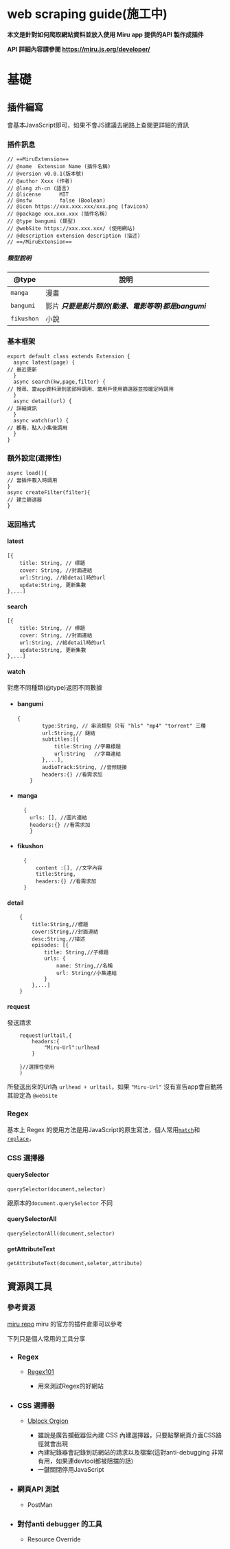 # web scraping guide(施工中)
**本文是針對如何爬取網站資料並放入使用 Miru app 提供的API 製作成插件**

**API 詳細內容請參閱 https://miru.js.org/developer/**

# 基礎
## 插件編寫
會基本JavaScript即可，如果不會JS建議去網路上查閱更詳細的資訊
### 插件訊息
    // ==MiruExtension==
    // @name  Extension Name (插件名稱)
    // @version v0.0.1(版本號)
    // @author Xxxx (作者)
    // @lang zh-cn (語言)
    // @license      MIT
    // @nsfw         false (Boolean)
    // @icon https://xxx.xxx.xxx/xxx.png (favicon)
    // @package xxx.xxx.xxx (插件名稱)
    // @type bangumi (類型)
    // @webSite https://xxx.xxx.xxx/ (使用網站)
    // @description extension description (描述)
    // ==/MiruExtension==
##### 類型說明
|     @type     |                  說明           |
| ------------- | ------------------------------ |
| `manga`      | 漫畫       |
| `bangumi`   | 影片  ***只要是影片類的(動漫、電影等等)都是bangumi***  |
| `fikushon`|       小說 |
### 基本框架
    export default class extends Extension {
      async latest(page) {
    // 最近更新
      }
      async search(kw,page,filter) {
    // 搜尋、當app資料滑到底部時調用、當用戶使用篩選器並按確定時調用
      }
      async detail(url) {
    // 詳細資訊
      }
      async watch(url) {
    // 觀看，點入小集後調用
      }
    }



### 額外設定(選擇性)
    async load(){
    // 當插件載入時調用
    }
    async createFilter(filter){
    // 建立篩選器
    }
### 返回格式
#### latest
    [{
        title: String, // 標題
        cover: String, //封面連結
        url:String, //給detail時的url
        update:String, 更新集數
    },...]
#### search
    [{
        title: String, // 標題
        cover: String, //封面連結
        url:String, //給detail時的url
        update:String, 更新集數
    },...]
#### watch
對應不同種類(@type)返回不同數據
+ #### bangumi
    

      {
              type:String, // 串流類型 只有 "hls" "mp4" "torrent" 三種
              url:String,// 鏈結
              subtitles:[{
                  title:String //字幕標題
                  url:String   //字幕連結
              },...],
              audioTrack:String, //音频链接
              headers:{} //看需求加
          }
+ #### manga
        {
          urls: [], //圖片連結
          headers:{} //看需求加
          }
+ #### fikushon
        {
            content :[], //文字內容
            title:String,
            headers:{} //看需求加
        }
#### detail
        {
            title:String,//標題
            cover:String,//封面連結
            desc:String,//描述
            episodes: [{
                title: String,//子標題
                urls: {
                    name: String,//名稱
                    url: String//小集連結
                }
            },...]
        }
#### request
發送請求

        request(urltail,{
            headers:{
                "Miru-Url":urlhead
            }
            
        }//選擇性使用
        )
所發送出來的Url為 `urlhead + urltail`，如果 `"Miru-Url"` 沒有宣告app會自動將其設定為  `@website`
### Regex
基本上 Regex 的使用方法是用JavaScript的原生寫法，個人常用[`match`](https://developer.mozilla.org/zh-CN/docs/Web/JavaScript/Reference/Global_Objects/String/match)和[`replace`](https://developer.mozilla.org/zh-CN/docs/Web/JavaScript/Reference/Global_Objects/String/replace)，
### CSS 選擇器

#### querySelector
    querySelector(document,selector)
跟原本的`document.querySelector` 不同
#### querySelectorAll
    querySelectorAll(document,selector)
#### getAttributeText
    getAttributeText(document,seletor,attribute)
## 資源與工具
### 參考資源
[miru repo](https://github.com/miru-project/repo) miru 的官方的插件倉庫可以參考
  
下列只是個人常用的工具分享
+ ### Regex
    + [Regex101](https://regex101.com/)
      
        + 用來測試Regex的好網站
+ ### CSS 選擇器
    + [Ublock Orgion](https://github.com/gorhill/uBlock)
      
        + 雖說是廣告攔截器但內建 CSS 內建選擇器，只要點擊網頁介面CSS路徑就會出現
        + 內建紀錄器會記錄到訪網站的請求以及檔案(這對anti-debugging 非常有用，如果連devtool都被阻擋的話)
        + 一鍵關閉停用JavaScript
+ ### 網頁API 測試
    + PostMan
+ ### 對付anti debugger 的工具
    + Resource Override 
